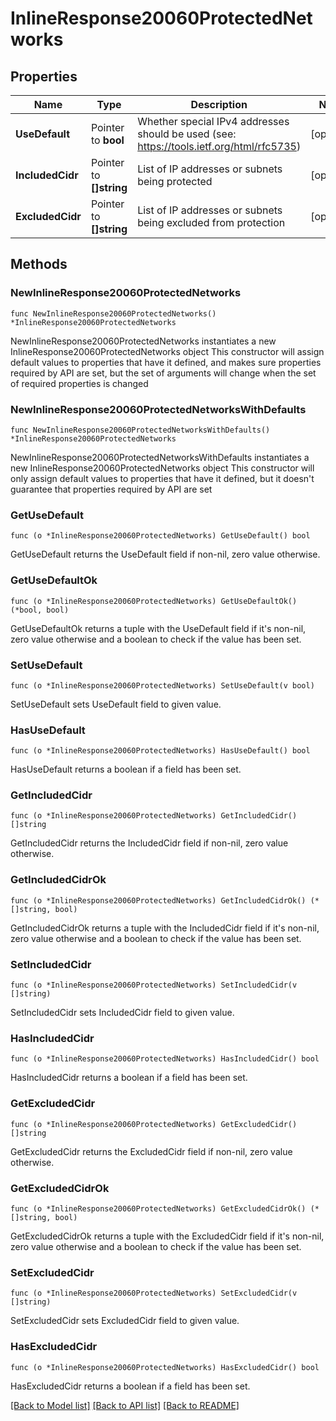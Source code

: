 # InlineResponse20060ProtectedNetworks

## Properties

Name | Type | Description | Notes
------------ | ------------- | ------------- | -------------
**UseDefault** | Pointer to **bool** | Whether special IPv4 addresses should be used (see: https://tools.ietf.org/html/rfc5735) | [optional] 
**IncludedCidr** | Pointer to **[]string** | List of IP addresses or subnets being protected | [optional] 
**ExcludedCidr** | Pointer to **[]string** | List of IP addresses or subnets being excluded from protection | [optional] 

## Methods

### NewInlineResponse20060ProtectedNetworks

`func NewInlineResponse20060ProtectedNetworks() *InlineResponse20060ProtectedNetworks`

NewInlineResponse20060ProtectedNetworks instantiates a new InlineResponse20060ProtectedNetworks object
This constructor will assign default values to properties that have it defined,
and makes sure properties required by API are set, but the set of arguments
will change when the set of required properties is changed

### NewInlineResponse20060ProtectedNetworksWithDefaults

`func NewInlineResponse20060ProtectedNetworksWithDefaults() *InlineResponse20060ProtectedNetworks`

NewInlineResponse20060ProtectedNetworksWithDefaults instantiates a new InlineResponse20060ProtectedNetworks object
This constructor will only assign default values to properties that have it defined,
but it doesn't guarantee that properties required by API are set

### GetUseDefault

`func (o *InlineResponse20060ProtectedNetworks) GetUseDefault() bool`

GetUseDefault returns the UseDefault field if non-nil, zero value otherwise.

### GetUseDefaultOk

`func (o *InlineResponse20060ProtectedNetworks) GetUseDefaultOk() (*bool, bool)`

GetUseDefaultOk returns a tuple with the UseDefault field if it's non-nil, zero value otherwise
and a boolean to check if the value has been set.

### SetUseDefault

`func (o *InlineResponse20060ProtectedNetworks) SetUseDefault(v bool)`

SetUseDefault sets UseDefault field to given value.

### HasUseDefault

`func (o *InlineResponse20060ProtectedNetworks) HasUseDefault() bool`

HasUseDefault returns a boolean if a field has been set.

### GetIncludedCidr

`func (o *InlineResponse20060ProtectedNetworks) GetIncludedCidr() []string`

GetIncludedCidr returns the IncludedCidr field if non-nil, zero value otherwise.

### GetIncludedCidrOk

`func (o *InlineResponse20060ProtectedNetworks) GetIncludedCidrOk() (*[]string, bool)`

GetIncludedCidrOk returns a tuple with the IncludedCidr field if it's non-nil, zero value otherwise
and a boolean to check if the value has been set.

### SetIncludedCidr

`func (o *InlineResponse20060ProtectedNetworks) SetIncludedCidr(v []string)`

SetIncludedCidr sets IncludedCidr field to given value.

### HasIncludedCidr

`func (o *InlineResponse20060ProtectedNetworks) HasIncludedCidr() bool`

HasIncludedCidr returns a boolean if a field has been set.

### GetExcludedCidr

`func (o *InlineResponse20060ProtectedNetworks) GetExcludedCidr() []string`

GetExcludedCidr returns the ExcludedCidr field if non-nil, zero value otherwise.

### GetExcludedCidrOk

`func (o *InlineResponse20060ProtectedNetworks) GetExcludedCidrOk() (*[]string, bool)`

GetExcludedCidrOk returns a tuple with the ExcludedCidr field if it's non-nil, zero value otherwise
and a boolean to check if the value has been set.

### SetExcludedCidr

`func (o *InlineResponse20060ProtectedNetworks) SetExcludedCidr(v []string)`

SetExcludedCidr sets ExcludedCidr field to given value.

### HasExcludedCidr

`func (o *InlineResponse20060ProtectedNetworks) HasExcludedCidr() bool`

HasExcludedCidr returns a boolean if a field has been set.


[[Back to Model list]](../README.md#documentation-for-models) [[Back to API list]](../README.md#documentation-for-api-endpoints) [[Back to README]](../README.md)


